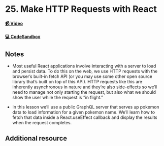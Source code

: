 # 25. Make HTTP Requests with React

#### [📹 Video]()

#### [💻 CodeSandbox](https://codesandbox.io/s/github/kentcdodds/beginners-guide-to-react/tree/codesandbox/25-http?from-embed)

## Notes

- Most useful React applications involve interacting with a server to load and persist data. To do this on the web, we use HTTP requests with the browser’s built-in fetch API (or you may use some other open source library that’s built on top of this API). HTTP requests like this are inherently asynchronous in nature and they’re also side-effects so we’ll need to manage not only starting the request, but also what we should show the user while the request is “in flight.”

- In this lesson we’ll use a public GraphQL server that serves up pokemon data to load information for a given pokemon name. We’ll learn how to fetch that data inside a React.useEffect callback and display the results when the request completes.

## Additional resource

